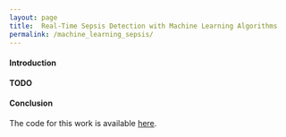 ```yaml
---
layout: page
title:  Real-Time Sepsis Detection with Machine Learning Algorithms
permalink: /machine_learning_sepsis/
---
```

#### Introduction

**TODO**



#### Conclusion


The code for this work is available [here]().